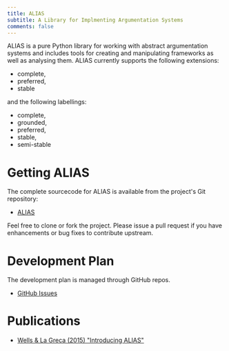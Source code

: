 ```yaml
---
title: ALIAS
subtitle: A Library for Implmenting Argumentation Systems
comments: false
---
```


ALIAS is a pure Python library for working with abstract argumentation systems and includes tools for creating and manipulating frameworks as well as analysing them. ALIAS currently supports the following extensions:

* complete, 
* preferred, 
* stable

and the following labellings:

* complete, 
* grounded,
* preferred,
* stable,
* semi-stable

# Getting ALIAS

The complete sourcecode for ALIAS is available from the project's Git repository:

* [ALIAS](https://github.com/Open-Argumentation/ALIAS)

Feel free to clone or fork the project. Please issue a pull request if you have enhancements or bug fixes to contribute upstream.

# Development Plan

The development plan is managed through GitHub repos.

* [GitHub Issues](https://github.com/Open-Argumentation/ALIAS/issues)

# Publications

* [Wells & La Greca (2015) "Introducing ALIAS"](/page/outputs/publications/#wells_2015_alias) 
